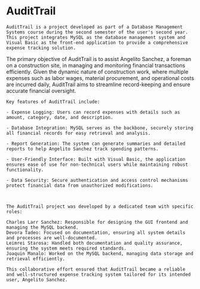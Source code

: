 # AuditTrail
    AuditTrail is a project developed as part of a Database Management Systems course during the second semester of the user's second year. This project integrates MySQL as the database management system and Visual Basic as the front-end application to provide a comprehensive expense tracking solution.
    
   The primary objective of AuditTrail is to assist Angelito Sanchez, a foreman on a construction site, in managing and monitoring financial transactions efficiently. Given the dynamic nature of construction work, where multiple expenses such as labor wages, material procurement, and operational costs are incurred daily, AuditTrail aims to streamline record-keeping and ensure accurate financial oversight. 

   
    Key features of AuditTrail include:  
    
    - Expense Logging: Users can record expenses with details such as amount, category, date, and description. 
    
    - Database Integration: MySQL serves as the backbone, securely storing all financial records for easy retrieval and analysis. 
    
    - Report Generation: The system can generate summaries and detailed reports to help Angelito Sanchez track spending patterns. 
    
    - User-Friendly Interface: Built with Visual Basic, the application ensures ease of use for non-technical users while maintaining robust functionality. 
    
    - Data Security: Secure authentication and access control mechanisms protect financial data from unauthorized modifications. 



    The AuditTrail project was developed by a dedicated team with specific roles:
    
    Charles Larr Sanchez: Responsible for designing the GUI frontend and managing the MySQL backend.
    Devora Tadeo: Focused on documentation, ensuring all system details and processes are well-documented.
    Leimrei Starosa: Handled both documentation and quality assurance, ensuring the system meets required standards.
    Joaquin Manalo: Worked on the MySQL backend, managing data storage and retrieval efficiently.
    
    This collaborative effort ensured that AuditTrail became a reliable and well-structured expense tracking system tailored for its intended user, Angelito Sanchez.
    
